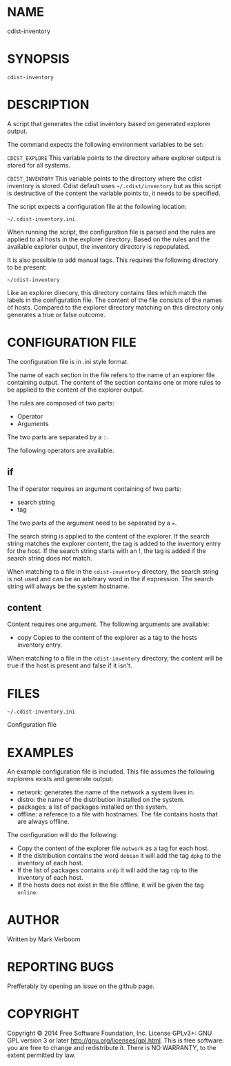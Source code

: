 # NAME

cdist-inventory

# SYNOPSIS

`cdist-inventory`

# DESCRIPTION

A script that generates the cdist inventory based on generated explorer output.

The command expects the following environment variables to be set:

`CDIST_EXPLORE`
This variable points to the directory where explorer output is stored for
all systems.

`CDIST_INVENTORY`
This variable points to the directory where the cdist inventory is stored.
Cdist default uses `~/.cdist/inventory` but as this script is destructive of
the content the variable points to, it needs to be specified.

The script expects a configuration file at the following location:

`~/.cdist-inventory.ini`

When running the script, the configuration file is parsed and the rules are applied
to all hosts in the explorer directory. Based on the rules and the available
explorer output, the inventory directory is repopulated.

It is also possible to add manual tags. This requires the following directory
to be present:

`~/cdist-inventory`

Like an explorer direcory, this directory contains files which match the labels
in the configuration file. The content of the file consists of the names of
hosts. Compared to the explorer directory matching on this directory only 
generates a true or false outcome.

# CONFIGURATION FILE

The configuration file is in .ini style format.

The name of each section in the file refers to the name of an explorer file
containing output. The content of the section contains one or more rules to be
applied to the content of the explorer output.

The rules are composed of two parts:

* Operator
* Arguments

The two parts are separated by a `:`.

The following operators are available.

## if

The if operator requires an argument containing of two parts:

* search string
* tag

The two parts of the argument need to be seperated by a `=`.

The search string is applied to the content of the explorer. If the search string
matches the explorer content, the tag is added to the inventory entry for the host. If the search string starts with an !, the tag is added if the search string does not match.

When matching to a file in the `cdist-inventory` directory, the search string is not used and can be an arbitrary word in the if expression. The search string will always be the system hostname.

## content

Content requires one argument. The following arguments are available:

* copy
Copies to the content of the explorer as a tag to the hosts inventory entry.

When matching to a file in the `cdist-inventory` directory, the content will be true if the host is present and false if it isn't.

# FILES

`~/.cdist-inventory.ini`

Configuration file

# EXAMPLES

An example configuration file is included. This file assumes the following
explorers exists and generate output:

* network: generates the name of the network a system lives in.
* distro: the name of the distribution installed on the system.
* packages: a list of packages installed on the system.
* offline: a referece to a file with hostnames. The file contains hosts that are always offline.

The configuration will do the following:

* Copy the content of the explorer file `network` as a tag for each host.
* If the distribution contains the word `debian` it will add the tag `dpkg` to the inventory of each host.
* If the list of packages contains `xrdp` it will add the tag `rdp` to the inventory of each host.
* If the hosts does not exist in the file offline, it will be given the tag `online`.

# AUTHOR

Written by Mark Verboom

# REPORTING BUGS

Prefferably by opening an issue on the github page.

# COPYRIGHT

Copyright  ©  2014  Free Software Foundation, Inc.  License GPLv3+: GNU
GPL version 3 or later <http://gnu.org/licenses/gpl.html>.
This is free software: you are free  to  change  and  redistribute  it.
There is NO WARRANTY, to the extent permitted by law.
